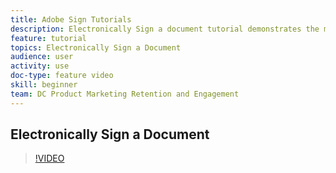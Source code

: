 ```yaml
---
title: Adobe Sign Tutorials
description: Electronically Sign a document tutorial demonstrates the most basic Adobe Sign use case for beginner users
feature: tutorial
topics: Electronically Sign a Document
audience: user
activity: use
doc-type: feature video
skill: beginner
team: DC Product Marketing Retention and Engagement
---
```


## Electronically Sign a Document

>[!VIDEO](https://video.tv.adobe.com/v/17360)